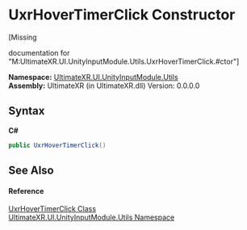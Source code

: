 # UxrHoverTimerClick Constructor 
 

\[Missing <summary> documentation for "M:UltimateXR.UI.UnityInputModule.Utils.UxrHoverTimerClick.#ctor"\]

**Namespace:**&nbsp;<a href="N_UltimateXR_UI_UnityInputModule_Utils">UltimateXR.UI.UnityInputModule.Utils</a><br />**Assembly:**&nbsp;UltimateXR (in UltimateXR.dll) Version: 0.0.0.0

## Syntax

**C#**<br />
``` C#
public UxrHoverTimerClick()
```


## See Also


#### Reference
<a href="T_UltimateXR_UI_UnityInputModule_Utils_UxrHoverTimerClick">UxrHoverTimerClick Class</a><br /><a href="N_UltimateXR_UI_UnityInputModule_Utils">UltimateXR.UI.UnityInputModule.Utils Namespace</a><br />